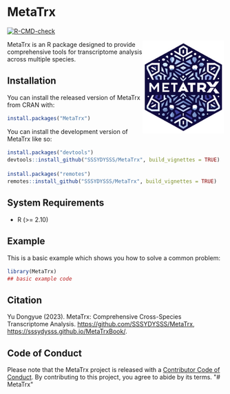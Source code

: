 
# MetaTrx
[![R-CMD-check](https://github.com/SSSYDYSSS/MetaTrx/workflows/R-CMD-check/badge.svg)](https://github.com/SSSYDYSSS/MetaTrx/actions)
<!-- badges: start -->
<!-- badges: end -->

<img src="vignettes/image/MetaTrx_rlogo.png" alt="MetaTrx Logo" width="190" height="215" align="right">
MetaTrx is an R package designed to provide comprehensive tools for transcriptome analysis across multiple species.

## Installation

You can install the released version of MetaTrx from CRAN with:

``` r
install.packages("MetaTrx")
```

You can install the development version of MetaTrx like so:

``` r
install.packages("devtools")
devtools::install_github("SSSYDYSSS/MetaTrx", build_vignettes = TRUE)

install.packages("remotes")
remotes::install_github("SSSYDYSSS/MetaTrx", build_vignettes = TRUE)
```

## System Requirements

-   R (>= 2.10)

## Example

This is a basic example which shows you how to solve a common problem:

``` r
library(MetaTrx)
## basic example code
```
## Citation

Yu Dongyue (2023). MetaTrx: Comprehensive Cross-Species Transcriptome Analysis.
<https://github.com/SSSYDYSSS/MetaTrx>, 
<https://sssydysss.github.io/MetaTrxBook/>.


## Code of Conduct

Please note that the MetaTrx project is released with a [Contributor Code of Conduct](https://contributor-covenant.org/version/2/1/CODE_OF_CONDUCT.html). By contributing to this project, you agree to abide by its terms. "\# MetaTrx"
